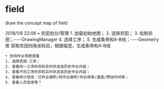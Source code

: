 # field
draw the concept map of field
	
	
2018/1/8 22:06
	• 农田划分/管理
	1. 加载初始地图；
	2. 选择农田；
	3. 绘制农田；----DrawingManager
	4. 选择工序；
	5. 生成条带和A-B线；----Geometry 库 获取农田四角坐标后，根据幅宽，生成条带和A-B线
	
	
	
	• 协同作业场景查看
	1. 选择农田-工序；
	2. 查看同一工序的农机实时状态及历史作业内容；
	3. 查看不同工序的农机实时状态及历史作业内容；
	4. 查看统计信息：已作业面积/待作业面积/作业效率/速度/预估时间等；
	5. 查看人员信息等？
